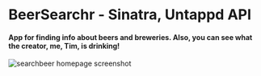 <h1>BeerSearchr - Sinatra, Untappd API</h1>
<h4>App for finding info about beers and breweries. Also, you can see what the creator, me, Tim, is drinking!</h4>

<img src="http://s18.postimg.org/thr3sn0ax/Screen_Shot_2016_03_05_at_12_26_28_PM.png" alt="searchbeer homepage screenshot">
